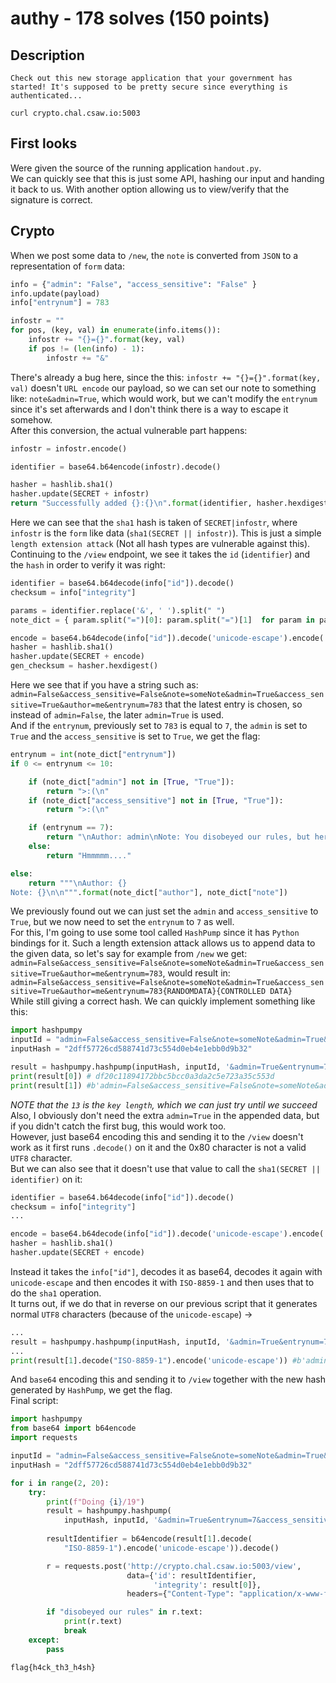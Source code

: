 # authy - 178 solves (150 points)
## Description
```
Check out this new storage application that your government has started! It's supposed to be pretty secure since everything is authenticated...

curl crypto.chal.csaw.io:5003
```

## First looks
Were given the source of the running application `handout.py`.  
We can quickly see that this is just some API, hashing our input and handing it back to us. With another option allowing us to view/verify that the signature is correct.  


## Crypto
When we post some data to `/new`, the `note` is converted from `JSON` to a representation of `form` data:
```python
info = {"admin": "False", "access_sensitive": "False" }
info.update(payload)
info["entrynum"] = 783

infostr = ""
for pos, (key, val) in enumerate(info.items()):
    infostr += "{}={}".format(key, val)
    if pos != (len(info) - 1):
        infostr += "&"
```
There's already a bug here, since the this: `infostr += "{}={}".format(key, val)` doesn't `URL encode` our payload, so we can set our note to something like: `note&admin=True`, which would work, but we can't modify the `entrynum` since it's set afterwards and I don't think there is a way to escape it somehow.  
After this conversion, the actual vulnerable part happens:
```python
infostr = infostr.encode()

identifier = base64.b64encode(infostr).decode()

hasher = hashlib.sha1()
hasher.update(SECRET + infostr)
return "Successfully added {}:{}\n".format(identifier, hasher.hexdigest())
```
Here we can see that the `sha1` hash is taken of `SECRET|infostr`, where `infostr` is the `form` like data (`sha1(SECRET || infostr)`). This is just a simple `length extension attack` (Not all hash types are vulnerable against this).  
Continuing to the `/view` endpoint, we see it takes the `id` (`identifier`) and the `hash` in order to verify it was right:  
```python
identifier = base64.b64decode(info["id"]).decode()
checksum = info["integrity"]

params = identifier.replace('&', ' ').split(" ")
note_dict = { param.split("=")[0]: param.split("=")[1]  for param in params }

encode = base64.b64decode(info["id"]).decode('unicode-escape').encode('ISO-8859-1')
hasher = hashlib.sha1()
hasher.update(SECRET + encode)
gen_checksum = hasher.hexdigest()
```
Here we see that if you have a string such as: `admin=False&access_sensitive=False&note=someNote&admin=True&access_sensitive=True&author=me&entrynum=783` that the latest entry is chosen, so instead of `admin=False`, the later `admin=True` is used.  
And if the `entrynum`, previously set to `783` is equal to `7`, the `admin` is set to `True` and the `access_sensitive` is set to `True`, we get the flag:  
```python
entrynum = int(note_dict["entrynum"])
if 0 <= entrynum <= 10:

    if (note_dict["admin"] not in [True, "True"]):
        return ">:(\n"
    if (note_dict["access_sensitive"] not in [True, "True"]):
        return ">:(\n"

    if (entrynum == 7):
        return "\nAuthor: admin\nNote: You disobeyed our rules, but here's the note: " + FLAG + "\n\n"
    else:
        return "Hmmmmm...."

else:
    return """\nAuthor: {}
Note: {}\n\n""".format(note_dict["author"], note_dict["note"])
```
We previously found out we can just set the `admin` and `access_sensitive` to `True`, but we now need to set the `entrynum` to `7` as well.  
For this, I'm going to use some tool called `HashPump` since it has `Python` bindings for it. 
Such a length extension attack allows us to append data to the given data, so let's say for example from `/new` we get:  
`admin=False&access_sensitive=False&note=someNote&admin=True&access_sensitive=True&author=me&entrynum=783`, would result in:  
`admin=False&access_sensitive=False&note=someNote&admin=True&access_sensitive=True&author=me&entrynum=783{RANDOMDATA}{CONTROLLED DATA}`  
While still giving a correct hash. We can quickly implement something like this:
```python
import hashpumpy
inputId = "admin=False&access_sensitive=False&note=someNote&admin=True&access_sensitive=True&author=me&entrynum=783"
inputHash = "2dff57726cd588741d73c554d0eb4e1ebb0d9b32"

result = hashpumpy.hashpump(inputHash, inputId, '&admin=True&entrynum=7&access_sensitive=True', 13) #Derrived length of just trying
print(result[0]) # df20c11894172bbc5bcc0a3da2c5e723a35c553d
print(result[1]) #b'admin=False&access_sensitive=False&note=someNote&admin=True&access_sensitive=True&author=me&entrynum=783\x80\x00\x00\x00\x00\x00\x00\x00\x00\x03\xa8&admin=True&entrynum=7&access_sensitive=True'
```
*NOTE that the `13` is the `key length`, which we can just try until we succeed*
Also, I obviously don't need the extra `admin=True` in the appended data, but if you didn't catch the first bug, this would work too.  
However, just base64 encoding this and sending it to the `/view` doesn't work as it first runs `.decode()` on it and the 0x80 character is not a valid `UTF8` character.  
But we can also see that it doesn't use that value to call the `sha1(SECRET || identifier)` on it:  
```python
identifier = base64.b64decode(info["id"]).decode()
checksum = info["integrity"]
...

encode = base64.b64decode(info["id"]).decode('unicode-escape').encode('ISO-8859-1')
hasher = hashlib.sha1()
hasher.update(SECRET + encode)
```
Instead it takes the `info["id"]`, decodes it as base64, decodes it again with `unicode-escape` and then encodes it with `ISO-8859-1` and then uses that to do the `sha1` operation.  
It turns out, if we do that in reverse on our previous script that it generates normal `UTF8` characters (because of the `unicode-escape`) ->
```python
...
result = hashpumpy.hashpump(inputHash, inputId, '&admin=True&entrynum=7&access_sensitive=True', 13) #Derrived length of just trying
...
print(result[1].decode("ISO-8859-1").encode('unicode-escape')) #b'admin=False&access_sensitive=False&note=someNote&admin=True&access_sensitive=True&author=me&entrynum=783\\x80\\x00\\x00\\x00\\x00\\x00\\x00\\x00\\x00\\x03\\xa8&admin=True&entrynum=7&access_sensitive=True'
```
And `base64` encoding this and sending it to `/view` together with the new hash generated by `HashPump`, we get the flag.  
Final script:
```python
import hashpumpy
from base64 import b64encode
import requests

inputId = "admin=False&access_sensitive=False&note=someNote&admin=True&access_sensitive=True&author=me&entrynum=783"
inputHash = "2dff57726cd588741d73c554d0eb4e1ebb0d9b32"

for i in range(2, 20):
    try:
        print(f"Doing {i}/19")
        result = hashpumpy.hashpump(
            inputHash, inputId, '&admin=True&entrynum=7&access_sensitive=True', i)
            
        resultIdentifier = b64encode(result[1].decode(
            "ISO-8859-1").encode('unicode-escape')).decode()

        r = requests.post('http://crypto.chal.csaw.io:5003/view',
                          data={'id': resultIdentifier,
                                'integrity': result[0]},
                          headers={"Content-Type": "application/x-www-form-urlencoded"})

        if "disobeyed our rules" in r.text:
            print(r.text)
            break
    except:
        pass
``` 
`flag{h4ck_th3_h4sh}`